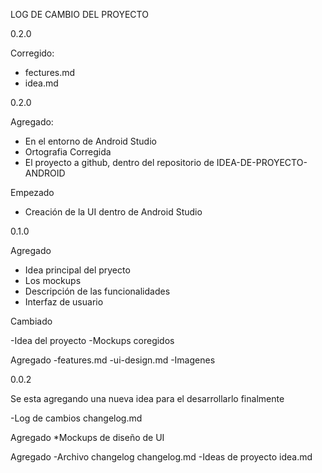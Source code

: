 LOG DE CAMBIO DEL PROYECTO

0.2.0

Corregido:

- fectures.md
- idea.md

0.2.0

Agregado:

- En el entorno de Android Studio
- Ortografia Corregida
- El proyecto a github, dentro del repositorio de IDEA-DE-PROYECTO-ANDROID

Empezado

- Creación de la UI dentro de Android Studio


0.1.0

Agregado

- Idea principal del pryecto
- Los mockups
- Descripción de las funcionalidades
- Interfaz de usuario

Cambiado

-Idea del proyecto
-Mockups coregidos

Agregado
-features.md
-ui-design.md
-Imagenes


0.0.2

Se esta agregando una nueva idea para el desarrollarlo finalmente

-Log de cambios changelog.md

Agregado
*Mockups de diseño de UI

Agregado 
-Archivo changelog changelog.md
-Ideas de proyecto idea.md
